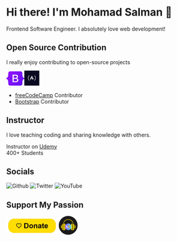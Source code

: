 # Hi there! I'm Mohamad Salman 👋

Frontend Software Engineer. I absolutely love web development!

## Open Source Contribution

I really enjoy contributing to open-source projects

<p><a href="https://github.com/twbs/bootstrap" style="text-decoration: none !important;"><img src="images/bootstrap-logo.svg" alt="Bootstrap" height="38"></a><a href="https://github.com/freeCodeCamp/freeCodeCamp" style="text-decoration: none !important;"><img src="images/freecodecamp.png" alt="freeCodeCamp" height="40"></a>



</p>


- [freeCodeCamp](https://github.com/freeCodeCamp/freeCodeCamp) Contributor
- [Bootstrap](https://github.com/twbs/bootstrap) Contributor

## Instructor
I love teaching coding and sharing knowledge with others.

Instructor on [Udemy](https://www.udemy.com/user/hamude-52/)   
400+ Students

## Socials

<p><a href="https://github.com/MohamadSalman11" target="_blank" style="text-decoration: none !important;"><img alt="Github" src="https://img.shields.io/badge/GitHub-%2312100E.svg?&style=for-the-badge&logo=Github&logoColor=white" /></a> <a href="https://x.com/MohmadSalmanDev" target="_blank" style="text-decoration: none !important;"><img alt="Twitter" src="https://img.shields.io/badge/Twitter-1DA1F2?style=for-the-badge&logo=Twitter&logoColor=white" /></a> <a href="https://www.youtube.com/@LofiCoding11/videos" target="_blank" style="text-decoration: none !important;"><img alt="YouTube" src="https://img.shields.io/badge/YouTube-FF0000?style=for-the-badge&logo=YouTube&logoColor=white" /></a>



</p>




## Support My Passion
<p><a href="https://paypal.com/donate/?hosted_button_id=L24ZCZREEDDJ4" style="text-decoration: none !important;"><img src="images/donate-button.png" alt="Donate with PayPal" style="width: 140px !important; height: 45px !important;"></a><img src="images/LofiCoding-logo.png" alt="LofiCoding logo" width="50px" height="50px"></p>
